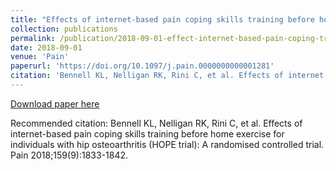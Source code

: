 ```yaml
---
title: "Effects of internet-based pain coping skills training before home exercise for individuals with hip osteoarthritis (HOPE trial): A randomised controlled trial"
collection: publications
permalink: /publication/2018-09-01-effect-internet-based-pain-coping-training
date: 2018-09-01
venue: 'Pain'
paperurl: 'https://doi.org/10.1097/j.pain.0000000000001281'
citation: 'Bennell KL, Nelligan RK, Rini C, et al. Effects of internet-based pain coping skills training before home exercise for individuals with hip osteoarthritis (HOPE trial): A randomised controlled trial. Pain 2018;159(9):1833-1842.'
---
```


<a href='https://doi.org/10.1097/j.pain.0000000000001281'>Download paper here</a>

Recommended citation: Bennell KL, Nelligan RK, Rini C, et al. Effects of internet-based pain coping skills training before home exercise for individuals with hip osteoarthritis (HOPE trial): A randomised controlled trial. Pain 2018;159(9):1833-1842.